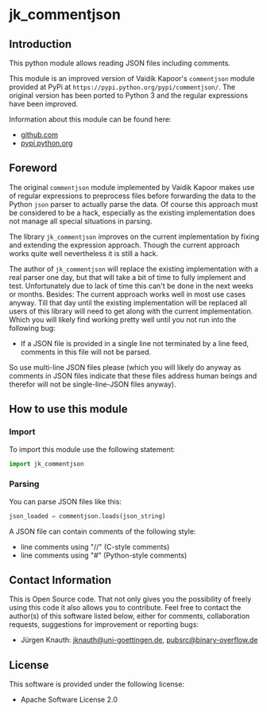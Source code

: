 jk_commentjson
==============

Introduction
------------

This python module allows reading JSON files including comments.

This module is an improved version of Vaidik Kapoor's ``commentjson`` module provided at PyPi at ``https://pypi.python.org/pypi/commentjson/``. The original version has been ported to Python 3 and the regular expressions have been improved.

Information about this module can be found here:

* [github.com](https://github.com/jkpubsrc/python-module-jk-commentjson)
* [pypi.python.org](https://pypi.python.org/pypi/jk_commentjson)

Foreword
--------

The original ``commentjson`` module implemented by Vaidik Kapoor makes use of regular expressions to preprocess files before forwarding the data to the Python ``json`` parser to actually parse the data. Of course this approach must be considered to be a hack, especially as the existing implementation does not manage all special situations in parsing.

The library `jk_commentjson` improves on the current implementation by fixing and extending the expression approach. Though the current approach works quite well nevertheless it is still a hack.

The author of `jk_commentjson` will replace the existing implementation with a real parser one day, but that will take a bit of time to fully implement and test. Unfortunately due to lack of time this can't be done in the next weeks or months. Besides: The current approach works well in most use cases anyway. Till that day until the existing implementation will be replaced all users of this library will need to get along with the current implementation. Which you will likely find working pretty well until you not run into the following bug:

* If a JSON file is provided in a single line not terminated by a line feed, comments in this file will not be parsed.

So use multi-line JSON files please (which you will likely do anyway as comments in JSON files indicate that these files address human beings and therefor will not be single-line-JSON files anyway).

How to use this module
----------------------

### Import

To import this module use the following statement:

```python
import jk_commentjson
```

### Parsing

You can parse JSON files like this:

```python
json_loaded = commentjson.loads(json_string)
```

A JSON file can contain comments of the following style:

* line comments using "//" (C-style comments)
* line comments using "#" (Python-style comments)

Contact Information
-------------------

This is Open Source code. That not only gives you the possibility of freely using this code it also
allows you to contribute. Feel free to contact the author(s) of this software listed below, either
for comments, collaboration requests, suggestions for improvement or reporting bugs:

* Jürgen Knauth: jknauth@uni-goettingen.de, pubsrc@binary-overflow.de

License
-------

This software is provided under the following license:

* Apache Software License 2.0



